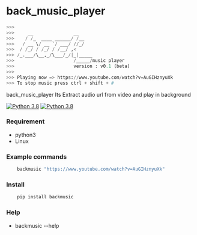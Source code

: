 # back_music_player

```python
>>> 
>>>     __               __
>>>    / /_  ____ ______/ /__
>>>   / __ \/ __ `/ ___/ //_/
>>>  / /_/ / /_/ / /__/ ,<
>>> /_.___/\__,_/\___/_/|_|_____
>>>                      /_____/music player
>>>                      version : v0.1 (beta)
>>>         
>>> Playing now => https://www.youtube.com/watch?v=AuGIHznyuXk
>>> To stop music press ctrl + shift + #            
```

back_music_player  Its Extract audio url from video and play in background

[![Python 3.8](https://img.shields.io/badge/python-3.8-yellow.svg)](https://www.python.org/)
[![Python 3.8](https://img.shields.io/badge/back-music-player-0.1-red)](https://github.com/ScRiPt1337/back_music_player)


### Requirement

* python3
* Linux

### Example commands

```python
    backmusic "https://www.youtube.com/watch?v=AuGIHznyuXk"
```

### Install
```python
    pip install backmusic
```

### Help
* backmusic --help


